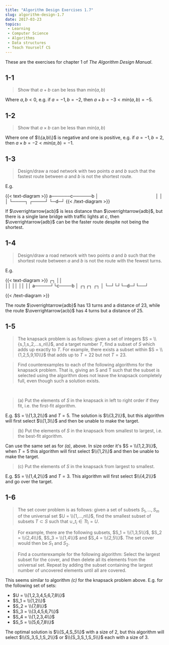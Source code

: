 ```yaml
---
title: "Algorithm Design Exercises 1.7"
slug: algorithm-design-1.7
date: 2017-03-23
topics:
 - Learning
 - Computer Science
 - Algorithms
 - Data structures
 - Teach Yourself CS
---
```


These are the exercises for chapter 1 of _The Algorithm Design Manual_.

## 1-1

> Show that $a + b$ can be less than $min(a,b)$

Where $a,b < 0$, e.g. if $a = -1, b = -2$, then $a + b = -3 < min(a,b) = -5$.

## 1-2

> Show that $a \times b$ can be less than $min(a,b)$

Where one of $\\{a,b\\}$ is negative and one is positive, e.g. if $a = -1, b =
2$, then $a \times b = -2 < min(a,b) = -1$.

## 1-3

> Design/draw a road network with two points $a$ and $b$ such that the fastest
  route between $a$ and $b$ is not the shortest route.

E.g.

{{< text-diagram >}}
a──────c──────b
│             │
│             │
└────┐   ┌────┘
     └─d─┘
{{< /text-diagram >}}

If $\overrightarrow{acb}$ is less distance than $\overrightarrow{adb}$, but
there is a single lane bridge with traffic lights at $c$, then
$\overrightarrow{adb}$ can be the faster route despite not being the shortest.

## 1-4

> Design/draw a road network with two points $a$ and $b$ such that the shortest
  route between $a$ and $b$ is not the route with the fewest turns.

E.g.

{{< text-diagram >}}
      ┌┐
      ││      
      ││
      ││
      ││
      ││
a─────┘└c────b
│ ┌┐┌┐   ┌┐  │
└─┘└┘└─d─┘└──┘
     
{{< /text-diagram >}}

The route $\overrightarrow{adb}$ has 13 turns and a distance of 23, while the
route $\overrightarrow{acb}$ has 4 turns but a distance of 25.

## 1-5

> The knapsack problem is as follows: given a set of integers
  $S = \\{s_1,s_2,...s_n\\}$, and a target number $T$, find a subset of $S$
  which adds up exactly to $T$. For example, there exists a subset within
  $S = \\{1,2,5,9,10\\}$ that adds up to $T = 22$ but not $T = 23$.

> Find counterexamples to each of the following algorithms for the knapsack
  problem. That is, giving an S and T such that the subset is selected using the
  algorithm does not leave the knapsack completely full, even though such a
  solution exists.

&nbsp;

> (a) Put the elements of $S$ in the knapsack in left to right order if they
  fit, i.e. the first-fit algorithm.

E.g. $S = \\{1,3,2\\}$ and $T = 5$. The solution is $\\{3,2\\}$, but this
algorithm will first select $\\{1,3\\}$ and then be unable to make the target.

> (b) Put the elements of $S$ in the knapsack from smallest to largest, i.e. the
  best-fit algorithm.

Can use the same set as for _(a)_, above. In size order it's $S = \\{1,2,3\\}$,
when $T = 5$ this algorithm will first select $\\{1,2\\}$ and then be unable to
make the target.

> \(c\) Put the elements of $S$ in the knapsack from largest to smallest.

E.g. $S = \\{1,4,2\\}$ and $T = 3$. This algorithm will first select
$\\{4,2\\}$ and go over the target.

## 1-6

> The set cover problem is as follows: given a set of subsets $S_1,...,S_m$ of
  the universal set $U = \\{1,...,n\\}$, find the smallest subset of subsets
  $T \subset S$ such that $\cup\_{t_i \in T} t_i = U$.

> For example, there are the following subsets, $S_1 = \\{1,3,5\\}$,
  $S_2 = \\{2,4\\}$, $S_3 = \\{1,4\\}$ and $S_4 = \\{2,5\\}$. The set cover
  would then be $S_1$ and $S_2$.

> Find a counterexample for the following algorithm: Select the largest subset
  for the cover, and then delete all its elements from the universal set. Repeat
  by adding the subset containing the largest number of uncovered elements until
  all are covered.

This seems similar to algorithm _\(c\)_ for the knapsack problem above. E.g. for
the following set of sets:

 - $U = \\{1,2,3,4,5,6,7,8\\}$
 - $S_1 = \\{1,2\\}$
 - $S_2 = \\{7,8\\}$
 - $S_3 = \\{3,4,5,6,7\\}$
 - $S_4 = \\{1,2,3,4\\}$
 - $S_5 = \\{5,6,7,8\\}$

The optimal solution is $\\{S_4,S_5\\}$ with a size of 2, but this algorithm
will select $\\{S_3,S_1,S_2\\}$ or $\\{S_3,S_1,S_5\\}$ each with a size of 3.
